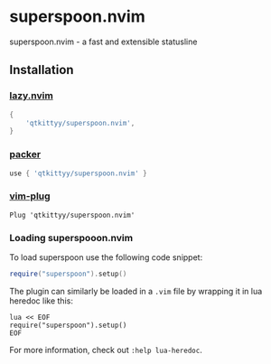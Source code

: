 # superspoon.nvim
superspoon.nvim - a fast and extensible statusline

## Installation
### [lazy.nvim](https://github.com/folke/lazy.nvim)
```lua
{
    'qtkittyy/superspoon.nvim',
}
```
### [packer](https://github.com/wbthomason/packer.nvim)
```lua
use { 'qtkittyy/superspoon.nvim' }
```
### [vim-plug](https://github.com/junegunn/vim-plug)
```vim
Plug 'qtkittyy/superspoon.nvim'
```

### Loading superspooon.nvim
To load superspoon use the following code snippet:
```lua
require("superspoon").setup()
```

The plugin can similarly be loaded in a `.vim` file by wrapping it in lua heredoc like this:
```vim
lua << EOF
require("superspoon").setup()
EOF
```

For more information, check out `:help lua-heredoc`.
